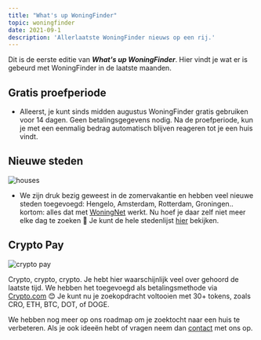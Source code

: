 ```yaml
---
title: "What's up WoningFinder"
topic: woningfinder
date: 2021-09-1
description: 'Allerlaatste WoningFinder nieuws op een rij.'
---
```


Dit is de eerste editie van **_What's up WoningFinder_**. Hier vindt je wat er is gebeurd met WoningFinder in de laatste maanden.

## Gratis proefperiode

- Alleerst, je kunt sinds midden augustus WoningFinder gratis gebruiken voor 14 dagen. Geen betalingsgegevens nodig. Na de proefperiode, kun je met een eenmalig bedrag automatisch blijven reageren tot je een huis vindt.

## Nieuwe steden

![houses](https://static.woningfinder.nl/news/houses.jpg)

- We zijn druk bezig geweest in de zomervakantie en hebben veel nieuwe steden toegevoegd: Hengelo, Amsterdam, Rotterdam, Groningen.. kortom: alles dat met [WoningNet](https://www.woningnet.nl/) werkt. Nu hoef je daar zelf niet meer elke dag te zoeken 🎉 Je kunt de hele stedenlijst [hier](https://woningfinder.nl/woningcorporaties) bekijken.

## Crypto Pay

![crypto pay](https://static.woningfinder.nl/news/cryptopay.png)

Crypto, crypto, crypto. Je hebt hier waarschijnlijk veel over gehoord de laatste tijd. We hebben het toegevoegd als betalingsmethode via [Crypto.com](https://crypto.com/app/8ceyegkb3y) 😊 Je kunt nu je zoekopdracht voltooien met 30+ tokens, zoals CRO, ETH, BTC, DOT, of DOGE.

We hebben nog meer op ons roadmap om je zoektocht naar een huis te verbeteren.
Als je ook ideeën hebt of vragen neem dan [contact](https://woningfinder.nl/contact) met ons op.